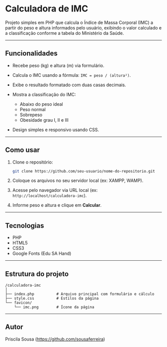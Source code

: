 

# Calculadora de IMC

Projeto simples em PHP que calcula o Índice de Massa Corporal (IMC) a partir do peso e altura informados pelo usuário, exibindo o valor calculado e a classificação conforme a tabela do Ministério da Saúde.

---

## Funcionalidades

* Recebe peso (kg) e altura (m) via formulário.
* Calcula o IMC usando a fórmula: `IMC = peso / (altura²)`.
* Exibe o resultado formatado com duas casas decimais.
* Mostra a classificação do IMC:

  * Abaixo do peso ideal
  * Peso normal
  * Sobrepeso
  * Obesidade grau I, II e III
* Design simples e responsivo usando CSS.

---

## Como usar

1. Clone o repositório:

   ```bash
   git clone https://github.com/seu-usuario/nome-do-repositorio.git
   ```
2. Coloque os arquivos no seu servidor local (ex: XAMPP, WAMP).
3. Acesse pelo navegador via URL local (ex: `http://localhost/calculadora-imc`).
4. Informe peso e altura e clique em **Calcular**.

---

## Tecnologias

* PHP
* HTML5
* CSS3
* Google Fonts (Edu SA Hand)

---

## Estrutura do projeto

```
/calculadora-imc
│
├── index.php          # Arquivo principal com formulário e cálculo
├── style.css          # Estilos da página
└── favicon/
    └── imc.png        # Ícone da página
```

---

## Autor
Priscila Sousa (https://github.com/sousaferreira)
